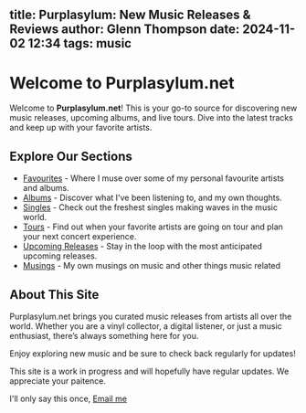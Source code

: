 title: Purplasylum: New Music Releases & Reviews
author: Glenn Thompson
date: 2024-11-02 12:34
tags: music
---


# Welcome to Purplasylum.net

Welcome to **Purplasylum.net**! This is your go-to source for discovering new music releases, upcoming albums, and live tours. Dive into the latest tracks and keep up with your favorite artists.

## Explore Our Sections

- [Favourites](favourites.html) - Where I muse over some of my personal favourite artists and albums.
- [Albums](albums.html) - Discover what I've been listening to, and my own thoughts.
- [Singles](singles.html) - Check out the freshest singles making waves in the music world.
- [Tours](tours.html) - Find out when your favorite artists are going on tour and plan your next concert experience.
- [Upcoming Releases](upcoming-releases.html) - Stay in the loop with the most anticipated upcoming releases.
- [Musings](musings.html) - My own musings on music and other things music related

## About This Site

Purplasylum.net brings you curated music releases from artists all over the world. Whether you are a vinyl collector, a digital listener, or just a music enthusiast, there’s always something here for you.

Enjoy exploring new music and be sure to check back regularly for updates!

This site is a work in progress and will hopefully have regular updates.  We appreciate your paitence.

I'll only say this once, [Email me](mailto:glenn@purplasylum.net)
